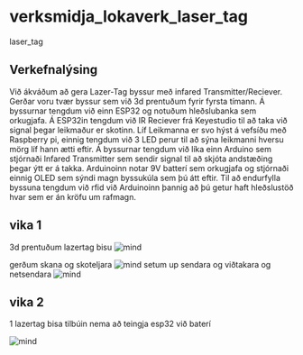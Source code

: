 # verksmidja_lokaverk_laser_tag
laser_tag


<h2>Verkefnalýsing</h2>

Við ákváðum að gera Lazer-Tag byssur með infared Transmitter/Reciever. Gerðar voru tvær byssur sem við 3d prentuðum fyrir fyrsta tímann. Á byssurnar tengdum við einn ESP32 og notuðum hleðslubanka sem orkugjafa. Á ESP32in tengdum við IR Reciever frá Keyestudio til að taka við signal þegar leikmaður er skotinn. Líf Leikmanna er svo hýst á vefsíðu með Raspberry pi, einnig tengdum við 3 LED perur til að sýna leikmanni hversu mörg líf hann ætti eftir. Á byssurnar tengdum við líka einn Arduino sem stjórnaði Infared Transmitter sem sendir signal til að skjóta andstæðing þegar ýtt er á takka. Arduinoinn notar 9V batterí sem orkugjafa og stjórnaði einnig OLED sem sýndi magn byssukúla sem þú átt eftir. Til að endurfylla byssuna tengdum við rfid við Arduinoinn þannig að þú getur haft hleðslustöð hvar sem er án kröfu um rafmagn.






<h2>vika 1</h2>

3d prentuðum lazertag bisu
![mind](https://user-images.githubusercontent.com/63102077/235329521-c8433173-eeb9-4f13-9ffa-13eac5214758.jpg)


gerðum skana og skoteljara
![mind](https://user-images.githubusercontent.com/63102077/235330336-ba438d47-d745-4091-befb-068961b51f2d.jpg)
setum up sendara og viðtakara og netsendara
![mind](https://user-images.githubusercontent.com/63102077/235330340-b18242d6-cde4-4053-9676-e37b72d659a6.jpg)

<h2>vika 2</h2>
1 lazertag bisa tilbúin nema að teingja esp32 við baterí 

![mind](https://user-images.githubusercontent.com/63102077/236629069-d13901eb-bc03-47a6-975d-a007f177931a.jpg)
